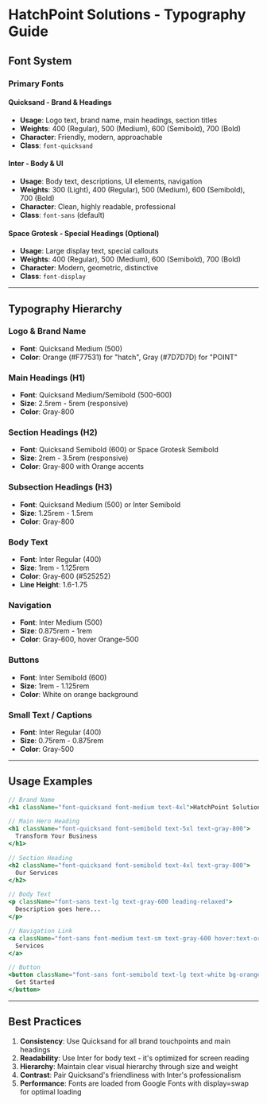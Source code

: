 # HatchPoint Solutions - Typography Guide

## Font System

### Primary Fonts

#### **Quicksand** - Brand & Headings
- **Usage**: Logo text, brand name, main headings, section titles
- **Weights**: 400 (Regular), 500 (Medium), 600 (Semibold), 700 (Bold)
- **Character**: Friendly, modern, approachable
- **Class**: `font-quicksand`

#### **Inter** - Body & UI
- **Usage**: Body text, descriptions, UI elements, navigation
- **Weights**: 300 (Light), 400 (Regular), 500 (Medium), 600 (Semibold), 700 (Bold)
- **Character**: Clean, highly readable, professional
- **Class**: `font-sans` (default)

#### **Space Grotesk** - Special Headings (Optional)
- **Usage**: Large display text, special callouts
- **Weights**: 400 (Regular), 500 (Medium), 600 (Semibold), 700 (Bold)
- **Character**: Modern, geometric, distinctive
- **Class**: `font-display`

---

## Typography Hierarchy

### Logo & Brand Name
- **Font**: Quicksand Medium (500)
- **Color**: Orange (#F77531) for "hatch", Gray (#7D7D7D) for "POINT"

### Main Headings (H1)
- **Font**: Quicksand Medium/Semibold (500-600)
- **Size**: 2.5rem - 5rem (responsive)
- **Color**: Gray-800

### Section Headings (H2)
- **Font**: Quicksand Semibold (600) or Space Grotesk Semibold
- **Size**: 2rem - 3.5rem (responsive)
- **Color**: Gray-800 with Orange accents

### Subsection Headings (H3)
- **Font**: Quicksand Medium (500) or Inter Semibold
- **Size**: 1.25rem - 1.5rem
- **Color**: Gray-800

### Body Text
- **Font**: Inter Regular (400)
- **Size**: 1rem - 1.125rem
- **Color**: Gray-600 (#525252)
- **Line Height**: 1.6-1.75

### Navigation
- **Font**: Inter Medium (500)
- **Size**: 0.875rem - 1rem
- **Color**: Gray-600, hover Orange-500

### Buttons
- **Font**: Inter Semibold (600)
- **Size**: 1rem - 1.125rem
- **Color**: White on orange background

### Small Text / Captions
- **Font**: Inter Regular (400)
- **Size**: 0.75rem - 0.875rem
- **Color**: Gray-500

---

## Usage Examples

```jsx
// Brand Name
<h1 className="font-quicksand font-medium text-4xl">HatchPoint Solutions</h1>

// Main Hero Heading
<h1 className="font-quicksand font-semibold text-5xl text-gray-800">
  Transform Your Business
</h1>

// Section Heading
<h2 className="font-quicksand font-semibold text-4xl text-gray-800">
  Our Services
</h2>

// Body Text
<p className="font-sans text-lg text-gray-600 leading-relaxed">
  Description goes here...
</p>

// Navigation Link
<a className="font-sans font-medium text-sm text-gray-600 hover:text-orange-500">
  Services
</a>

// Button
<button className="font-sans font-semibold text-lg text-white bg-orange-500">
  Get Started
</button>
```

---

## Best Practices

1. **Consistency**: Use Quicksand for all brand touchpoints and main headings
2. **Readability**: Use Inter for body text - it's optimized for screen reading
3. **Hierarchy**: Maintain clear visual hierarchy through size and weight
4. **Contrast**: Pair Quicksand's friendliness with Inter's professionalism
5. **Performance**: Fonts are loaded from Google Fonts with display=swap for optimal loading
